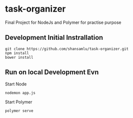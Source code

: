 # task-organizer

Final Project for NodeJs and Polymer for practise purpose
## Development Initial Instrallation

```
git clone https://github.com/shansamlu/task-organizer.git
npm install
bower install
```

## Run on local Development Evn
Start Node
```
nodemon app.js
```
Start Polymer
```
polymer serve
```
